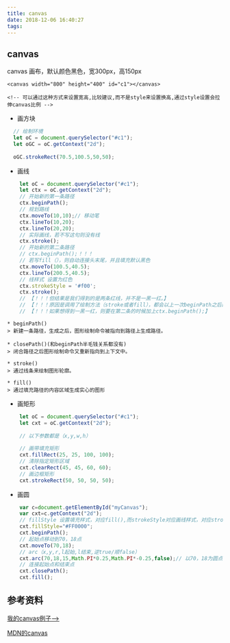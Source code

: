 ```yaml
---
title: canvas
date: 2018-12-06 16:40:27
tags:
---
```


## canvas

canvas 画布，默认颜色黑色，宽300px，高150px
```
<canvas width="800" height="400" id="c1"></canvas>

<!-- 可以通过这种方式来设置宽高,比较建议,而不是style来设置换高,通过style设置会拉伸canvas比例 -->

```

* 画方块

```javascript
  // 绘制环境
  let oC = document.querySelector("#c1");
  let oGC = oC.getContext("2d");
  
  oGC.strokeRect(70.5,100.5,50,50);
```
* 画线
```javascript
    let oC = document.querySelector("#c1");
    let ctx = oC.getContext("2d");
    // 开始新的第一条路径
    ctx.beginPath();
    // 规划路线
    ctx.moveTo(10,10);// 移动笔
    ctx.lineTo(10,20);
    ctx.lineTo(20,20);
    // 实际画线，若不写这句则没有线
    ctx.stroke();
    // 开始新的第二条路径
    // ctx.beginPath();！！！
    // 若写fill（），则自动连接头末尾，并且填充默认黑色
    ctx.moveTo(100.5,40.5);
    ctx.lineTo(200.5,40.5);
    // 线样式 设置为红色
    ctx.strokeStyle = '#f00';
    ctx.stroke();
    // 【！！！但结果是我们得到的是两条红线，并不是一黑一红。】
    // 【！！！原因是调用了绘制方法（stroke或者fill），都会以上一次beginPath之后的所有路径为基础进行绘制。】
    // 【！！！如果想得到一黑一红，则要在第二条的时候加上ctx.beginPath();】
```
    * beginPath()
    > 新建一条路径，生成之后，图形绘制命令被指向到路径上生成路径。

    * closePath()(和beginPath半毛钱关系都没有)
    > 闭合路径之后图形绘制命令又重新指向到上下文中。
    
    * stroke()
    > 通过线条来绘制图形轮廓。
    
    * fill()
    > 通过填充路径的内容区域生成实心的图形

* 画矩形
```javascript
    let oC = document.querySelector("#c1");
    let cxt = oC.getContext("2d");
    
    // 以下参数都是（x,y,w,h）
    
    // 画带填充矩形
    cxt.fillRect(25, 25, 100, 100);
    // 清除指定矩形区域
    cxt.clearRect(45, 45, 60, 60);
    // 画边框矩形
    cxt.strokeRect(50, 50, 50, 50);
```
* 画圆
```javascript
    var c=document.getElementById("myCanvas");
    var cxt=c.getContext("2d");
    // fillStyle 设置填充样式，对应fill(),而strokeStyle对应画线样式，对应stroke（）
    cxt.fillStyle="#FF0000";
    cxt.beginPath();
    // 起始点移动到70，18点
    cxt.moveTo(70,18);
    // arc（x,y,r,l起始,l结束,逆true/顺false）
    cxt.arc(70,18,15,Math.PI*0.25,Math.PI*-0.25,false);// 以70，18为圆点，半径15px，从1/4弧长点到3/4处弧长点，顺时针画圆
    // 连接起始点和结束点
    cxt.closePath();
    cxt.fill();
```
## 参考资料

[我的canvas例子-->](https://developer.mozilla.org/zh-CN/docs/Web/API/Canvas_API/Tutorial/Drawing_shapes)

[MDN的canvas](https://developer.mozilla.org/zh-CN/docs/Web/API/Canvas_API/Tutorial/Drawing_shapes)